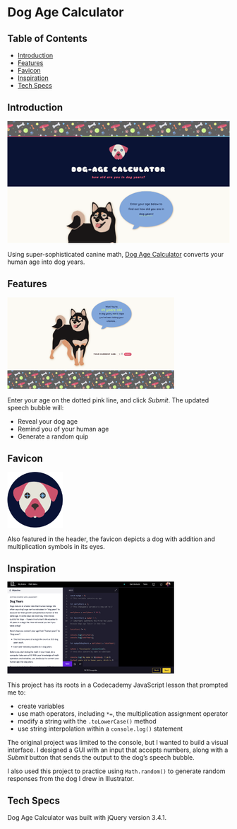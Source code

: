 # Dog Age Calculator

## Table of Contents
 + [Introduction](#introduction)
 + [Features](#features)
 + [Favicon](#favicon)
 + [Inspiration](#inspiration)
 + [Tech Specs](#tech-specs)

## Introduction

 ![Homepage screenshot](images/read-me/homepage.png "Homepage screenshot") 

 Using super-sophisticated canine math, [Dog Age Calculator](https://cassiopeian.github.io/dog-age-calculator/) converts your human age into dog years.

## Features

 <img src="images/read-me/example-age.png" style="width: 75%">

 Enter your age on the dotted pink line, and click *Submit*. The updated speech bubble will: 
 + Reveal your dog age
 + Remind you of your human age
 + Generate a random quip

## Favicon 

 <img src="images/logo-dog-age-calculator-01.svg" style="width: 25%">

 Also featured in the header, the favicon depicts a dog with addition and multiplication symbols in its eyes.

## Inspiration

 <img src="images/read-me/cc-dog-years.png" style="width: 75%">

 This project has its roots in a Codecademy JavaScript lesson that prompted me to:
 + create variables
 + use math operators, including `*=`, the multiplication assignment operator 
 + modify a string with the `.toLowerCase()` method
 + use string interpolation within a `console.log()` statement
 
 The original project was limited to the console, but I wanted to build a visual interface. I designed a GUI with an input that accepts numbers, along with a *Submit* button that sends the output to the dog’s speech bubble.  

 I also used this project to practice using `Math.random()` to generate random responses from the dog I drew in Illustrator.

## Tech Specs

 Dog Age Calculator was built with jQuery version 3.4.1.
